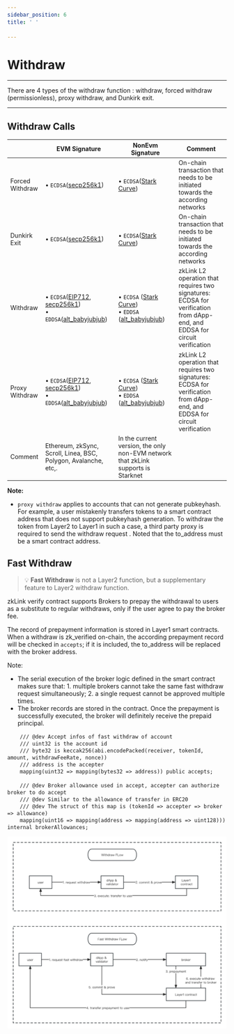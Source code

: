 ```yaml
---
sidebar_position: 6
title: ' '

---
```


# Withdraw

---
There are 4 types of the withdraw function : withdraw, forced withdraw (permissionless),  proxy withdraw, and Dunkirk exit.

---
## Withdraw Calls


|           | EVM Signature | NonEvm Signature | Comment |
|-----------|--------|---------|---------|
|Forced Withdraw | • `ECDSA`([secp256k1](https://en.bitcoin.it/wiki/Secp256k1))  | • `ECDSA`([Stark Curve](https://docs.starkware.co/starkex/crypto/stark-curve.html))  | On-chain transaction that needs to be initiated towards the according networks |
|Dunkirk Exit      | • `ECDSA`([secp256k1](https://en.bitcoin.it/wiki/Secp256k1)) | • `ECDSA`([Stark Curve](https://docs.starkware.co/starkex/crypto/stark-curve.html))  | On-chain transaction that needs to be initiated towards the according networks |
|Withdraw      | • `ECDSA`([EIP712](https://eips.ethereum.org/EIPS/eip-712), [secp256k1](https://en.bitcoin.it/wiki/Secp256k1))  <br/> • `EDDSA`([alt_babyjubjub](https://docs.rs/sapling-crypto_ce/latest/sapling_crypto_ce/alt_babyjubjub/index.html)) | • `ECDSA` ([Stark Curve](https://docs.starkware.co/starkex/crypto/stark-curve.html))&nbsp;&nbsp;&nbsp; <br/> • `EDDSA` ([alt_babyjubjub](https://docs.rs/sapling-crypto_ce/latest/sapling_crypto_ce/alt_babyjubjub/index.html))| zkLink L2 operation that requires two signatures: ECDSA for verification from dApp-end, and EDDSA for circuit verification |
|Proxy Withdraw      | • `ECDSA`([EIP712](https://eips.ethereum.org/EIPS/eip-712), [secp256k1](https://en.bitcoin.it/wiki/Secp256k1))  <br/> • `EDDSA`([alt_babyjubjub](https://docs.rs/sapling-crypto_ce/latest/sapling_crypto_ce/alt_babyjubjub/index.html)) | • `ECDSA` ([Stark Curve](https://docs.starkware.co/starkex/crypto/stark-curve.html))  <br/> • `EDDSA` ([alt_babyjubjub](https://docs.rs/sapling-crypto_ce/latest/sapling_crypto_ce/alt_babyjubjub/index.html))| zkLink L2 operation that requires two signatures: ECDSA for verification from dApp-end, and EDDSA for circuit verification |
|Comment | Ethereum, zkSync, Scroll, Linea, BSC, Polygon, Avalanche, etc,. | In the current version, the only non-EVM network that zkLink supports is Starknet |

**Note:**
- `proxy withdraw` applies to accounts that can not generate pubkeyhash. For example, a user mistakenly transfers tokens to a smart contract address that does not support pubkeyhash generation. To withdraw the token from Layer2 to Layer1 in such a case, a third party proxy is required to send the withdraw request . Noted that the to_address must be a smart contract address.

## Fast Withdraw


>💡 **Fast Withdraw** is not a Layer2 function, but a supplementary feature to Layer2 withdraw function.


zkLink verify contract supports Brokers to prepay the withdrawal to users as a substitute to regular withdraws, only if the user agree to pay the broker fee. 

The record of prepayment information is stored in Layer1 smart contracts. When a withdraw is zk_verified on-chain, the according prepayment record will be checked in `accepts`; if it is included, the to_address will be replaced with the broker address.

Note:

- The serial execution of the broker logic defined in the smart contract makes sure that: 1. multiple brokers cannot take the same fast withdraw request simultaneously; 2. a single request cannot be approved multiple times.
- The broker records are stored in the contract. Once the prepayment is successfully executed, the broker will definitely receive the prepaid principal.

```
	/// @dev Accept infos of fast withdraw of account
    /// uint32 is the account id
    /// byte32 is keccak256(abi.encodePacked(receiver, tokenId, amount, withdrawFeeRate, nonce))
    /// address is the accepter
    mapping(uint32 => mapping(bytes32 => address)) public accepts;

    /// @dev Broker allowance used in accept, accepter can authorize broker to do accept
    /// @dev Similar to the allowance of transfer in ERC20
    /// @dev The struct of this map is (tokenId => accepter => broker => allowance)
    mapping(uint16 => mapping(address => mapping(address => uint128))) internal brokerAllowances;
```

![Fast Withdraw Flow](../../static/img/tech/fast_withdraw_flow.jpg)